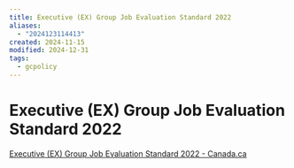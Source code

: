 ```yaml
---
title: Executive (EX) Group Job Evaluation Standard 2022
aliases:
  - "2024123114413"
created: 2024-11-15
modified: 2024-12-31
tags:
  - gcpolicy
---
```

# Executive (EX) Group Job Evaluation Standard 2022
[Executive (EX) Group Job Evaluation Standard 2022 - Canada.ca](https://www.canada.ca/en/treasury-board-secretariat/services/collective-agreements/job-evaluation/executive-group-position-evaluation-plan-2022.html)
